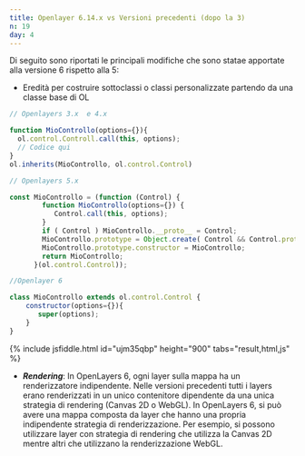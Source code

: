 ```yaml
---
title: Openlayer 6.14.x vs Versioni precedenti (dopo la 3)
n: 19
day: 4
---
```


Di seguito sono riportati le principali modifiche che sono statae apportate alla versione 6 rispetto alla 5:

* Eredità per costruire sottoclassi o classi personalizzate partendo da una classe base di OL

```javascript
// Openlayers 3.x  e 4.x 

function MioControllo(options={}){
  ol.control.Controll.call(this, options);
  // Codice qui
}
ol.inherits(MioControllo, ol.control.Control)

// Openlayers 5.x  

const MioControllo = (function (Control) {
        function MioControllo(options={}) {
           Control.call(this, options);
        }
        if ( Control ) MioControllo.__proto__ = Control;
        MioControllo.prototype = Object.create( Control && Control.prototype );
        MioControllo.prototype.constructor = MioControllo;
        return MioControllo;
      }(ol.control.Control));

//Openlayer 6

class MioControllo extends ol.control.Control {
    constructor(options={}){
       super(options);
    }
}
```

{% include jsfiddle.html id="ujm35qbp" height="900" tabs="result,html,js" %}

* ***Rendering***: In OpenLayers 6, ogni layer sulla mappa ha un renderizzatore indipendente.
 Nelle versioni precedenti tutti i layers erano renderizzati in un unico contenitore dipendente da una unica strategia di rendering (Canvas 2D o WebGL).
 In OpenLayers 6, si può avere una mappa composta da layer che hanno una propria indipendente strategia di renderizzazione. Per esempio, si possono utilizzare layer con strategia di rendering che utilizza la Canvas 2D mentre altri che utilizzano la renderizzazione WebGL.